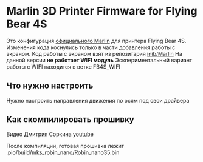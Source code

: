 # Marlin 3D Printer Firmware for Flying Bear 4S

Это конфигурация [официального Marlin](https://github.com/MarlinFirmware/Marlin) для принтера Flying Bear 4S. Изменения кода коснулись только в части добавления работы с экраном. Код работы с экраном взят из репозитария [inib/Marlin](https://github.com/inib/Marlin) На данной версии **не работает WIFI модуль** Эскпериментальный вариант работы с WIFI находится в ветке FB4S_WIFI

## Что нужно настроить

Нужно настроить направления движения по осям под свои драйвера

## Как скомпилировать прошивку

Видео Дмитрия Соркина [youtube](https://www.youtube.com/watch?v=HirIZk0rWOQ)

После компиляции, готовая прошивка лежит .pio/build/mks_robin_nano/Robin_nano35.bin
